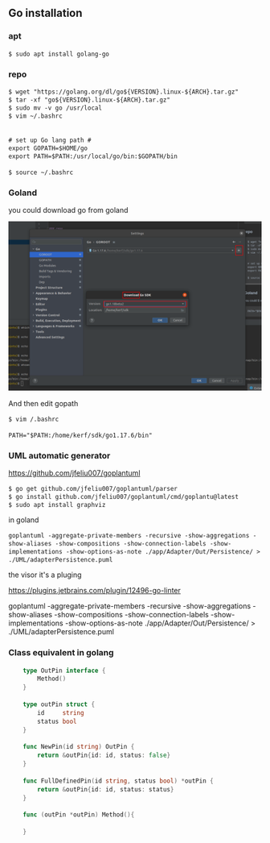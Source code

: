 ## Go installation

### apt

    $ sudo apt install golang-go

### repo

    $ wget "https://golang.org/dl/go${VERSION}.linux-${ARCH}.tar.gz"
    $ tar -xf "go${VERSION}.linux-${ARCH}.tar.gz"
    $ sudo mv -v go /usr/local
    $ vim ~/.bashrc


    # set up Go lang path #
    export GOPATH=$HOME/go
    export PATH=$PATH:/usr/local/go/bin:$GOPATH/bin

    $ source ~/.bashrc

### Goland

you could download go from goland

![asedfasdf](golandSdk.png)

And then edit gopath

    $ vim /.bashrc

    PATH="$PATH:/home/kerf/sdk/go1.17.6/bin"

### UML automatic generator

https://github.com/jfeliu007/goplantuml

    $ go get github.com/jfeliu007/goplantuml/parser
    $ go install github.com/jfeliu007/goplantuml/cmd/goplantu@latest
    $ sudo apt install graphviz

in goland

    goplantuml -aggregate-private-members -recursive -show-aggregations -show-aliases -show-compositions -show-connection-labels -show-implementations -show-options-as-note ./app/Adapter/Out/Persistence/ > ./UML/adapterPersistence.puml

the visor it's a pluging

https://plugins.jetbrains.com/plugin/12496-go-linter

goplantuml -aggregate-private-members -recursive -show-aggregations -show-aliases -show-compositions
-show-connection-labels -show-implementations -show-options-as-note ./app/Adapter/Out/Persistence/ >
./UML/adapterPersistence.puml

### Class equivalent in golang

``` go
    type OutPin interface {
        Method()
    }
    
    type outPin struct {
        id     string
        status bool
    }
    
    func NewPin(id string) OutPin {
        return &outPin{id: id, status: false}
    }
    
    func FullDefinedPin(id string, status bool) *outPin {
        return &outPin{id: id, status: status}
    }
    
    func (outPin *outPin) Method(){
        
    }
    
```
